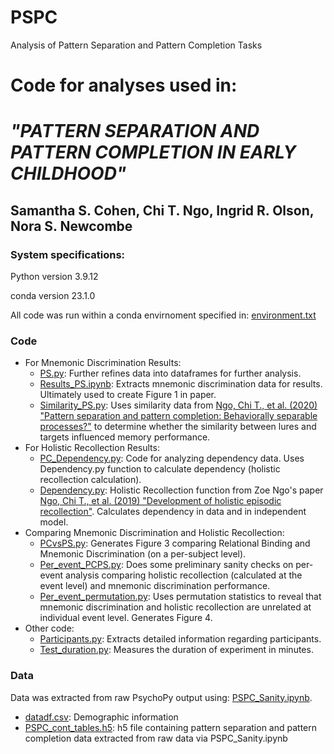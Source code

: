 # PSPC
Analysis of Pattern Separation and Pattern Completion Tasks

# Code for analyses used in:
# <i>"PATTERN SEPARATION AND PATTERN COMPLETION IN EARLY CHILDHOOD"</i>
## Samantha S. Cohen, Chi T. Ngo, Ingrid R. Olson, Nora S. Newcombe
### System specifications:
<p>Python version 3.9.12</p>
<p>conda version 23.1.0</p>
<p>All code was run within a conda envirnoment specified in: <a href="https://github.com/samsydco/PSPC/blob/main/environment.txt">environment.txt</a></p>

### Code
<ul>
<li>For Mnemonic Discrimination Results:
<ul>
  <li><a href="https://github.com/samsydco/PSPC/blob/main/PS.py">PS.py</a>: Further refines data into dataframes for further analysis.</li>
  <li><a href="https://github.com/samsydco/PSPC/blob/main/Results_PS.ipynb">Results_PS.ipynb</a>: Extracts mnemonic discrimination data for results. Ultimately used to create Figure 1 in paper.</li>
  <li><a href="https://github.com/samsydco/PSPC/blob/main/Similarity_PS.py">Similarity_PS.py</a>: Uses similarity data from <a href="https://link.springer.com/article/10.3758/s13421-020-01072-y">Ngo, Chi T., et al. (2020) "Pattern separation and pattern completion: Behaviorally separable processes?"</a> to determine whether the similarity between lures and targets influenced memory performance.</li>
</ul>
</li>
<li>For Holistic Recollection Results:
<ul>
  <li><a href="https://github.com/samsydco/PSPC/blob/main/PC_Dependency.py">PC_Dependency.py</a>: Code for analyzing dependency data. Uses Dependency.py function to calculate dependency (holistic recollection calculation).</li>
  <li><a href="https://github.com/samsydco/PSPC/blob/main/Dependency.py">Dependency.py</a>: Holistic Recollection function from Zoe Ngo's paper <a href="https://journals.sagepub.com/doi/pdf/10.1177/0956797619879441?casa_token=CxeEFKRTej4AAAAA:mEFotNV6cWVbi2jiY1nBzA2aJGosUFkXo7RkiGsT0TqL6v4nso0U4Ak1N1bTOh1t-geNIF58hf544A">Ngo, Chi T., et al. (2019) "Development of holistic episodic recollection"</a>. Calculates dependency in data and in independent model.</li>
</ul>
</li>
<li>Comparing Mnemonic Discrimination and Holistic Recollection:
<ul>
  <li><a href="https://github.com/samsydco/PSPC/blob/main/PCvsPS.py">PCvsPS.py</a>: Generates Figure 3 comparing Relational Binding and Mnemonic Discrimination (on a per-subject level).</li>
  <li><a href="https://github.com/samsydco/PSPC/blob/main/Per_event_PCPS.py">Per_event_PCPS.py</a>: Does some preliminary sanity checks on per-event analysis comparing holistic recollection (calculated at the event level) and mnemonic discrimination performance.</li>
  <li><a href="https://github.com/samsydco/PSPC/blob/main/Per_event_permutation.py">Per_event_permutation.py</a>: Uses permutation statistics to reveal that mnemonic discrimination and holistic recollection are unrelated at individual event level. Generates Figure 4.</li>
</ul>
</li>
<li>Other code:
<ul>
  <li><a href="https://github.com/samsydco/PSPC/blob/main/Participants.py">Participants.py</a>: Extracts detailed information regarding participants.</li>
  <li><a href="https://github.com/samsydco/PSPC/blob/main/Test_duration.py">Test_duration.py</a>: Measures the duration of experiment in minutes.</li>
</ul>
</li>
</ul>

### Data
<p>Data was extracted from raw PsychoPy output using: <a href="https://github.com/samsydco/PSPC/blob/main/PSPC_Sanity.ipynb">PSPC_Sanity.ipynb</a>.</p>
<ul>
<li><a href="https://github.com/samsydco/PSPC/blob/main/datadf.csv">datadf.csv</a>: Demographic information </li>
<li><a href="https://github.com/samsydco/PSPC/blob/main/PSPC_cont_tables.h5">PSPC_cont_tables.h5</a>: h5 file containing pattern separation and pattern completion data extracted from raw data via PSPC_Sanity.ipynb</li>
</ul>



